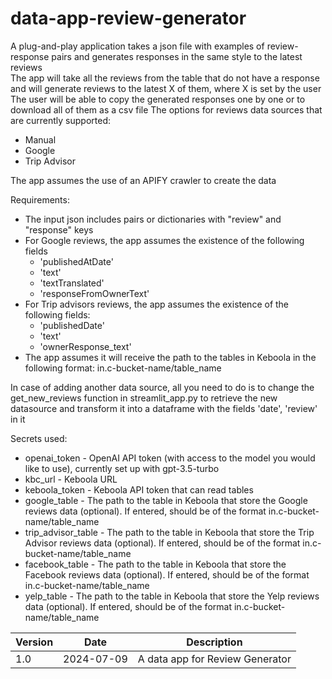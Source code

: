 # data-app-review-generator
A plug-and-play application takes a json file with examples of review-response pairs and generates responses in the same style to the latest reviews  
The app will take all the reviews from the table that do not have a response and will generate reviews to the latest X of them, where X is set by the user  
The user will be able to copy the generated responses one by one or to download all of them as a csv file
The options for reviews data sources that are currently supported:
- Manual
- Google
- Trip Advisor

The app assumes the use of an APIFY crawler to create the data  


Requirements:
- The input json includes pairs or dictionaries with "review" and "response" keys
- For Google reviews, the app assumes the existence of the following fields
  - 'publishedAtDate'
  - 'text'
  - 'textTranslated'
  - 'responseFromOwnerText'
- For Trip advisors reviews, the app assumes the existence of the following fields:
  - 'publishedDate'
  - 'text' 
  - 'ownerResponse_text'
- The app assumes it will receive the path to the tables in Keboola in the following format: in.c-bucket-name/table_name

In case of adding another data source, all you need to do is to change the get_new_reviews function in streamlit_app.py to retrieve the new datasource and transform it into a dataframe with the fields 'date', 'review' in it

Secrets used:
- openai_token - OpenAI API token (with access to the model you would like to use), currently set up with gpt-3.5-turbo  
- kbc_url - Keboola URL  
- keboola_token - Keboola API token that can read tables  
- google_table - The path to the table in Keboola that store the Google reviews data (optional). If entered, should be of the format in.c-bucket-name/table_name  
- trip_advisor_table - The path to the table in Keboola that store the Trip Advisor reviews data (optional). If entered, should be of the format in.c-bucket-name/table_name  
- facebook_table - The path to the table in Keboola that store the Facebook reviews data (optional). If entered, should be of the format in.c-bucket-name/table_name  
- yelp_table - The path to the table in Keboola that store the Yelp reviews data (optional). If entered, should be of the format in.c-bucket-name/table_name  


| Version |    Date    |           Description           |
|---------|:----------:|:-------------------------------:|
| 1.0     | 2024-07-09 | A data app for Review Generator |

